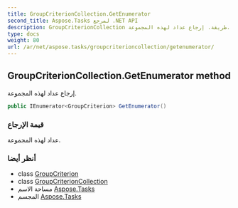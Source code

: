 ```yaml
---
title: GroupCriterionCollection.GetEnumerator
second_title: Aspose.Tasks لمرجع .NET API
description: GroupCriterionCollection طريقة. إرجاع عداد لهذه المجموعة.
type: docs
weight: 80
url: /ar/net/aspose.tasks/groupcriterioncollection/getenumerator/
---
```

## GroupCriterionCollection.GetEnumerator method

إرجاع عداد لهذه المجموعة.

```csharp
public IEnumerator<GroupCriterion> GetEnumerator()
```

### قيمة الإرجاع

عداد لهذه المجموعة.

### أنظر أيضا

* class [GroupCriterion](../../groupcriterion/)
* class [GroupCriterionCollection](../)
* مساحة الاسم [Aspose.Tasks](../../groupcriterioncollection/)
* المجسم [Aspose.Tasks](../../../)


